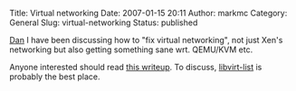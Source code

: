Title: Virtual networking
Date: 2007-01-15 20:11
Author: markmc
Category: General
Slug: virtual-networking
Status: published

[Dan](http://berrange.com) I have been discussing how to "fix virtual
networking", not just Xen's networking but also getting something sane
wrt. QEMU/KVM etc.

Anyone interested should read [this
writeup](http://www.gnome.org/~markmc/virtual-networking.html). To
discuss,
[libvirt-list](https://www.redhat.com/mailman/listinfo/libvir-list) is
probably the best place.
